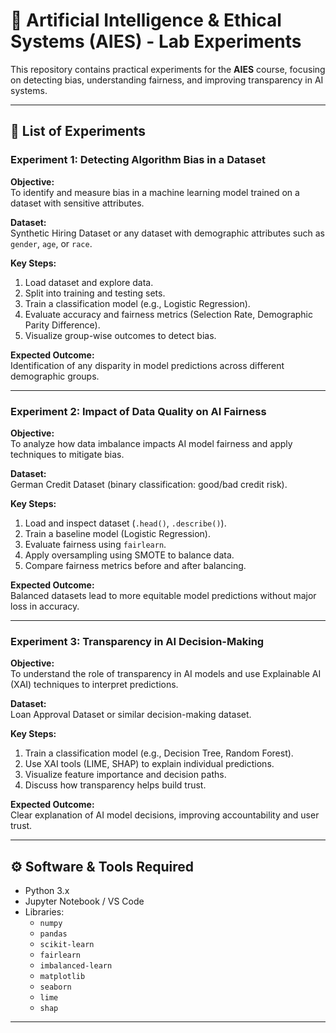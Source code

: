 # 🧠 Artificial Intelligence & Ethical Systems (AIES) - Lab Experiments

This repository contains practical experiments for the **AIES** course, focusing on detecting bias, understanding fairness, and improving transparency in AI systems.

---

## 📜 List of Experiments

### **Experiment 1: Detecting Algorithm Bias in a Dataset**
**Objective:**  
To identify and measure bias in a machine learning model trained on a dataset with sensitive attributes.

**Dataset:**  
Synthetic Hiring Dataset or any dataset with demographic attributes such as `gender`, `age`, or `race`.

**Key Steps:**
1. Load dataset and explore data.
2. Split into training and testing sets.
3. Train a classification model (e.g., Logistic Regression).
4. Evaluate accuracy and fairness metrics (Selection Rate, Demographic Parity Difference).
5. Visualize group-wise outcomes to detect bias.

**Expected Outcome:**  
Identification of any disparity in model predictions across different demographic groups.

---

### **Experiment 2: Impact of Data Quality on AI Fairness**
**Objective:**  
To analyze how data imbalance impacts AI model fairness and apply techniques to mitigate bias.

**Dataset:**  
German Credit Dataset (binary classification: good/bad credit risk).

**Key Steps:**
1. Load and inspect dataset (`.head()`, `.describe()`).
2. Train a baseline model (Logistic Regression).
3. Evaluate fairness using `fairlearn`.
4. Apply oversampling using SMOTE to balance data.
5. Compare fairness metrics before and after balancing.

**Expected Outcome:**  
Balanced datasets lead to more equitable model predictions without major loss in accuracy.

---

### **Experiment 3: Transparency in AI Decision-Making**
**Objective:**  
To understand the role of transparency in AI models and use Explainable AI (XAI) techniques to interpret predictions.

**Dataset:**  
Loan Approval Dataset or similar decision-making dataset.

**Key Steps:**
1. Train a classification model (e.g., Decision Tree, Random Forest).
2. Use XAI tools (LIME, SHAP) to explain individual predictions.
3. Visualize feature importance and decision paths.
4. Discuss how transparency helps build trust.

**Expected Outcome:**  
Clear explanation of AI model decisions, improving accountability and user trust.

---

## ⚙️ Software & Tools Required
- Python 3.x
- Jupyter Notebook / VS Code
- Libraries:
  - `numpy`
  - `pandas`
  - `scikit-learn`
  - `fairlearn`
  - `imbalanced-learn`
  - `matplotlib`
  - `seaborn`
  - `lime`
  - `shap`
---
